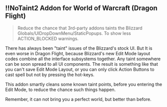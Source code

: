 !!NoTaint2 Addon for World of Warcraft (Dragon Flight)
--

> Reduce the chance that 3rd-party addons taints the Blizzard Globals/UIDropDownMenu/StaticPopups. To show less ACTION_BLOCKED warnings.

There has always been "taint" issues of the Blizzard's stock UI. But It is even worse in Dragon Flight, because Blizzard's new Edit Mode layout codes combine all the interface subsystems together. Any taint somewhere can be soon spread to all UI components. The result is something like that you can't save Edit Mode Layout, or you can only click Action Buttons to cast spell but not by pressing the hot-keys.

This addon smartly cleans some known taint points, before you entering the Edit Mode, to reduce the chance such things happen.

Remember, it can not bring you a perfect world, but better than before.
